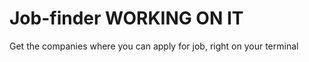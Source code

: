 # Job-finder  **WORKING ON IT**
 Get the companies where you can apply for job, right on your terminal
